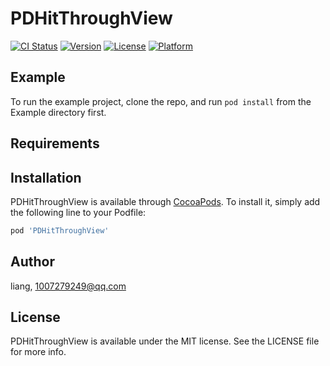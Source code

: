 # PDHitThroughView

[![CI Status](https://img.shields.io/travis/liang/PDHitThroughView.svg?style=flat)](https://travis-ci.org/liang/PDHitThroughView)
[![Version](https://img.shields.io/cocoapods/v/PDHitThroughView.svg?style=flat)](https://cocoapods.org/pods/PDHitThroughView)
[![License](https://img.shields.io/cocoapods/l/PDHitThroughView.svg?style=flat)](https://cocoapods.org/pods/PDHitThroughView)
[![Platform](https://img.shields.io/cocoapods/p/PDHitThroughView.svg?style=flat)](https://cocoapods.org/pods/PDHitThroughView)

## Example

To run the example project, clone the repo, and run `pod install` from the Example directory first.

## Requirements

## Installation

PDHitThroughView is available through [CocoaPods](https://cocoapods.org). To install
it, simply add the following line to your Podfile:

```ruby
pod 'PDHitThroughView'
```

## Author

liang, 1007279249@qq.com

## License

PDHitThroughView is available under the MIT license. See the LICENSE file for more info.
